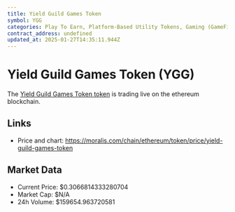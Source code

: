 ```yaml
---
title: Yield Guild Games Token
symbol: YGG
categories: Play To Earn, Platform-Based Utility Tokens, Gaming (GameFi)
contract_address: undefined
updated_at: 2025-01-27T14:35:11.944Z
---
```


# Yield Guild Games Token (YGG)
The [Yield Guild Games Token token](https://moralis.com/chain/ethereum/token/price/yield-guild-games-token) is trading live on the ethereum blockchain.

## Links
- Price and chart: https://moralis.com/chain/ethereum/token/price/yield-guild-games-token

## Market Data
- Current Price: $0.3066814333280704
- Market Cap: $N/A
- 24h Volume: $159654.963720581
